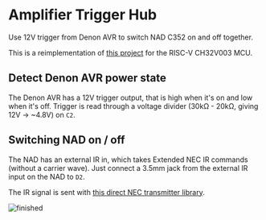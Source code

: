 # Amplifier Trigger Hub
Use 12V trigger from Denon AVR to switch NAD C352 on and off together.

This is a reimplementation of [this project](https://github.com/dennisfrett/AmplifierTriggerHub) for the RISC-V CH32V003 MCU.

## Detect Denon AVR power state
The Denon AVR has a 12V trigger output, that is high when it's on and low when it's off. Trigger is read through a voltage divider (30kΩ - 20kΩ, giving 12V -> ~4.8V) on `C2`.

## Switching NAD on / off
The NAD has an external IR in, which takes Extended NEC IR commands (without a carrier wave). Just connect a 3.5mm jack from the external IR input on the NAD to `D2`.

The IR signal is sent with [this direct NEC transmitter library](https://github.com/dennisfrett/CH32V-Direct-NEC-Transmitter).


![finished](https://github.com/user-attachments/assets/a54c109d-3b47-4f93-b10a-46e6772d3f42)

